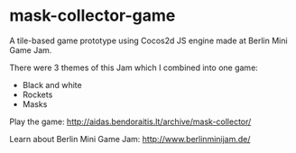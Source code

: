 # mask-collector-game
A tile-based game prototype using Cocos2d JS engine made at Berlin Mini Game Jam.

There were 3 themes of this Jam which I combined into one game:

 - Black and white
 - Rockets
 - Masks

Play the game: http://aidas.bendoraitis.lt/archive/mask-collector/

Learn about Berlin Mini Game Jam: http://www.berlinminijam.de/
